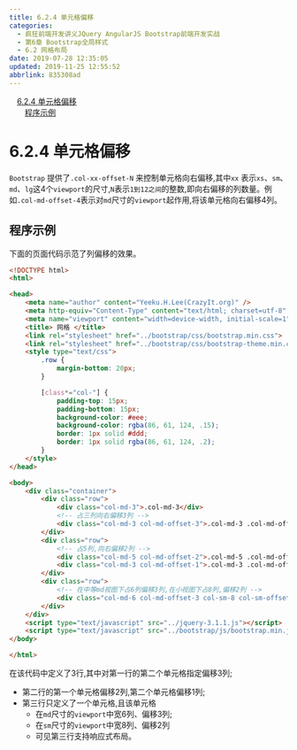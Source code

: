 ```yaml
---
title: 6.2.4 单元格偏移
categories: 
  - 疯狂前端开发讲义JQuery AngularJS Bootstrap前端开发实战
  - 第6章 Bootstrap全局样式
  - 6.2 网格布局
date: 2019-07-28 12:35:05
updated: 2019-11-25 12:55:52
abbrlink: 835308ad
---
```

<div id='my_toc'><a href="/JavaReadingNotes/835308ad/#6.2.4-单元格偏移" class="header_1">6.2.4 单元格偏移</a><br><a href="/JavaReadingNotes/835308ad/#程序示例" class="header_2">程序示例</a><br></div>
<style>
    .header_1{
        margin-left: 1em;
    }
    .header_2{
        margin-left: 2em;
    }
    .header_3{
        margin-left: 3em;
    }
    .header_4{
        margin-left: 4em;
    }
    .header_5{
        margin-left: 5em;
    }
    .header_6{
        margin-left: 6em;
    }
</style>
<!--more-->
<script>if (navigator.platform.search('arm')==-1){document.getElementById('my_toc').style.display = 'none';}
var e,p = document.getElementsByTagName('p');while (p.length>0) {e = p[0];e.parentElement.removeChild(e);}
</script>

<!--end-->
<!--SSTStart-->
# 6.2.4 单元格偏移 #
`Bootstrap` 提供了`.col-xx-offset-N` 来控制单元格向右偏移,其中`xx` 表示`xs`、`sm`、`md`、`lg`这4个`viewport`的尺寸,`N`表示`1到12之间`的整数,即向右偏移的列数量。例如`.col-md-offset-4`表示对`md`尺寸的`viewport`起作用,将该单元格向右偏移4列。
<!--SSTStop-->
## 程序示例 ##
下面的页面代码示范了列偏移的效果。
```html
<!DOCTYPE html>
<html>

<head>
    <meta name="author" content="Yeeku.H.Lee(CrazyIt.org)" />
    <meta http-equiv="Content-Type" content="text/html; charset=utf-8" />
    <meta name="viewport" content="width=device-width, initial-scale=1">
    <title> 网格 </title>
    <link rel="stylesheet" href="../bootstrap/css/bootstrap.min.css">
    <link rel="stylesheet" href="../bootstrap/css/bootstrap-theme.min.css">
    <style type="text/css">
        .row {
            margin-bottom: 20px;
        }

        [class*="col-"] {
            padding-top: 15px;
            padding-bottom: 15px;
            background-color: #eee;
            background-color: rgba(86, 61, 124, .15);
            border: 1px solid #ddd;
            border: 1px solid rgba(86, 61, 124, .2);
        }
    </style>
</head>

<body>
    <div class="container">
        <div class="row">
            <div class="col-md-3">.col-md-3</div>
            <!-- 占三列向右偏移3列 -->
            <div class="col-md-3 col-md-offset-3">.col-md-3 .col-md-offset-3</div>
        </div>
        <div class="row">
            <!-- 占5列,向右偏移2列 -->
            <div class="col-md-5 col-md-offset-2">.col-md-5 .col-md-offset-2</div>
            <div class="col-md-3 col-md-offset-1">.col-md-3 .col-md-offset-1</div>
        </div>
        <div class="row">
            <!-- 在中等md视图下占6列偏移3列,在小视图下占8列,偏移2列 -->
            <div class="col-md-6 col-md-offset-3 col-sm-8 col-sm-offset-2">.col-md-6 .col-md-offset-3 .col-sm-offset-2</div>
        </div>
    </div>
    <script type="text/javascript" src="../jquery-3.1.1.js"></script>
    <script type="text/javascript" src="../bootstrap/js/bootstrap.min.js"></script>
</body>

</html>
```
在该代码中定义了3行,其中对第一行的第二个单元格指定偏移3列;
- 第二行的第一个单元格偏移2列,第二个单元格偏移1列;
- 第三行只定义了一个单元格,且该单元格
    - 在`md`尺寸的`viewport`中宽6列、偏移3列;
    - 在`sm`尺寸的`viewport`中宽8列、偏移2列
    - 可见第三行支持响应式布局。
